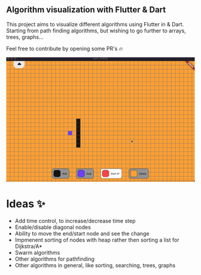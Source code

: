 ## Algorithm visualization with Flutter & Dart 

This project aims to visualize different algorithms using Flutter in & Dart. Starting from path finding algorithms, but wishing to go further to arrays, trees, graphs... 

Feel free to contribute by opening some PR's :fire:

![](https://github.com/igniti0n/flutter_algorithms_visualization/blob/main/assets/path_finding.gif)

# Ideas :sparkles:

-  Add time control, to increase/decrease time step
-  Enable/disable diagonal nodes
-  Ability to move the end/start node and see the change
-  Impmenent sorting of nodes with heap rather then sorting a list for Dijkstra/A*
-  Swarm algorithms
-  Other algorithms for pathfinding 
-  Other algorithms in general, like sorting, searching, trees, graphs


